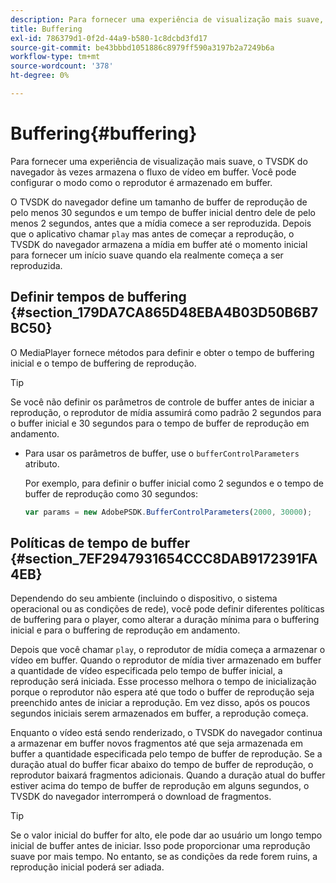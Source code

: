 ```yaml
---
description: Para fornecer uma experiência de visualização mais suave, o TVSDK do navegador às vezes armazena o fluxo de vídeo em buffer. Você pode configurar o modo como o reprodutor é armazenado em buffer.
title: Buffering
exl-id: 786379d1-0f2d-44a9-b580-1c8dcbd3fd17
source-git-commit: be43bbbd1051886c8979ff590a3197b2a7249b6a
workflow-type: tm+mt
source-wordcount: '378'
ht-degree: 0%

---
```


# Buffering{#buffering}

Para fornecer uma experiência de visualização mais suave, o TVSDK do navegador às vezes armazena o fluxo de vídeo em buffer. Você pode configurar o modo como o reprodutor é armazenado em buffer.

O TVSDK do navegador define um tamanho de buffer de reprodução de pelo menos 30 segundos e um tempo de buffer inicial dentro dele de pelo menos 2 segundos, antes que a mídia comece a ser reproduzida. Depois que o aplicativo chamar `play` mas antes de começar a reprodução, o TVSDK do navegador armazena a mídia em buffer até o momento inicial para fornecer um início suave quando ela realmente começa a ser reproduzida.

## Definir tempos de buffering {#section_179DA7CA865D48EBA4B03D50B6B7BC50}

O MediaPlayer fornece métodos para definir e obter o tempo de buffering inicial e o tempo de buffering de reprodução.

>[!TIP]
>
>Se você não definir os parâmetros de controle de buffer antes de iniciar a reprodução, o reprodutor de mídia assumirá como padrão 2 segundos para o buffer inicial e 30 segundos para o tempo de buffer de reprodução em andamento.

* Para usar os parâmetros de buffer, use o `bufferControlParameters` atributo.

   Por exemplo, para definir o buffer inicial como 2 segundos e o tempo de buffer de reprodução como 30 segundos:

   ```js
   var params = new AdobePSDK.BufferControlParameters(2000, 30000);
   ```

## Políticas de tempo de buffer {#section_7EF2947931654CCC8DAB9172391FA4EB}

Dependendo do seu ambiente (incluindo o dispositivo, o sistema operacional ou as condições de rede), você pode definir diferentes políticas de buffering para o player, como alterar a duração mínima para o buffering inicial e para o buffering de reprodução em andamento.

Depois que você chamar `play`, o reprodutor de mídia começa a armazenar o vídeo em buffer. Quando o reprodutor de mídia tiver armazenado em buffer a quantidade de vídeo especificada pelo tempo de buffer inicial, a reprodução será iniciada. Esse processo melhora o tempo de inicialização porque o reprodutor não espera até que todo o buffer de reprodução seja preenchido antes de iniciar a reprodução. Em vez disso, após os poucos segundos iniciais serem armazenados em buffer, a reprodução começa.

Enquanto o vídeo está sendo renderizado, o TVSDK do navegador continua a armazenar em buffer novos fragmentos até que seja armazenada em buffer a quantidade especificada pelo tempo de buffer de reprodução. Se a duração atual do buffer ficar abaixo do tempo de buffer de reprodução, o reprodutor baixará fragmentos adicionais. Quando a duração atual do buffer estiver acima do tempo de buffer de reprodução em alguns segundos, o TVSDK do navegador interromperá o download de fragmentos.

>[!TIP]
>
>Se o valor inicial do buffer for alto, ele pode dar ao usuário um longo tempo inicial de buffer antes de iniciar. Isso pode proporcionar uma reprodução suave por mais tempo. No entanto, se as condições da rede forem ruins, a reprodução inicial poderá ser adiada.
